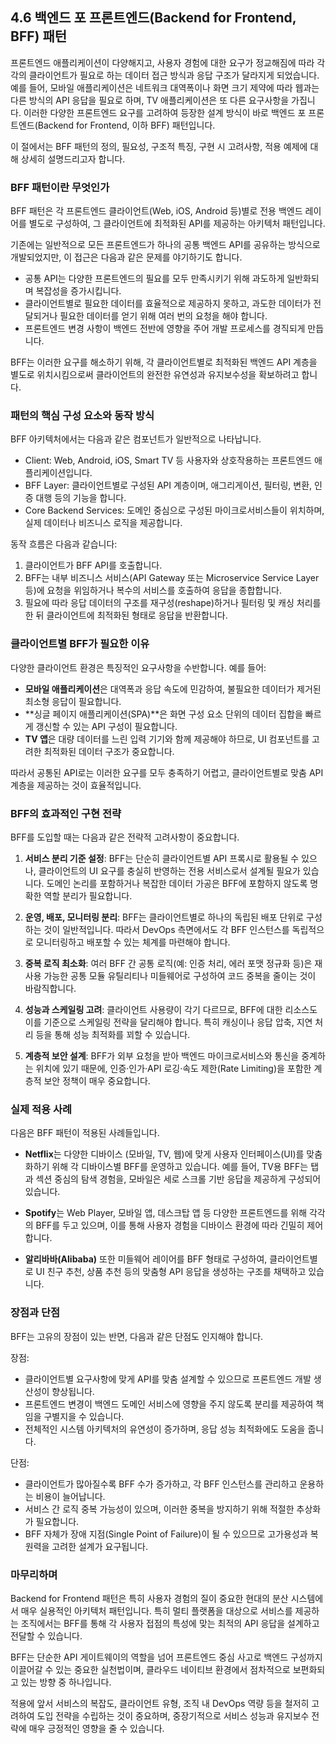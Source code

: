 ## 4.6 백엔드 포 프론트엔드(Backend for Frontend, BFF) 패턴

프론트엔드 애플리케이션이 다양해지고, 사용자 경험에 대한 요구가 정교해짐에 따라 각각의 클라이언트가 필요로 하는 데이터 접근 방식과 응답 구조가 달라지게 되었습니다. 예를 들어, 모바일 애플리케이션은 네트워크 대역폭이나 화면 크기 제약에 따라 웹과는 다른 방식의 API 응답을 필요로 하며, TV 애플리케이션은 또 다른 요구사항을 가집니다. 이러한 다양한 프론트엔드 요구를 고려하여 등장한 설계 방식이 바로 백엔드 포 프론트엔드(Backend for Frontend, 이하 BFF) 패턴입니다.

이 절에서는 BFF 패턴의 정의, 필요성, 구조적 특징, 구현 시 고려사항, 적용 예제에 대해 상세히 설명드리고자 합니다.

### BFF 패턴이란 무엇인가

BFF 패턴은 각 프론트엔드 클라이언트(Web, iOS, Android 등)별로 전용 백엔드 레이어를 별도로 구성하여, 그 클라이언트에 최적화된 API를 제공하는 아키텍처 패턴입니다.

기존에는 일반적으로 모든 프론트엔드가 하나의 공통 백엔드 API를 공유하는 방식으로 개발되었지만, 이 접근은 다음과 같은 문제를 야기하기도 합니다.

- 공통 API는 다양한 프론트엔드의 필요를 모두 만족시키기 위해 과도하게 일반화되며 복잡성을 증가시킵니다.
- 클라이언트별로 필요한 데이터를 효율적으로 제공하지 못하고, 과도한 데이터가 전달되거나 필요한 데이터를 얻기 위해 여러 번의 요청을 해야 합니다.
- 프론트엔드 변경 사항이 백엔드 전반에 영향을 주어 개발 프로세스를 경직되게 만듭니다.

BFF는 이러한 요구를 해소하기 위해, 각 클라이언트별로 최적화된 백엔드 API 계층을 별도로 위치시킴으로써 클라이언트의 완전한 유연성과 유지보수성을 확보하려고 합니다.

### 패턴의 핵심 구성 요소와 동작 방식

BFF 아키텍처에서는 다음과 같은 컴포넌트가 일반적으로 나타납니다.

- Client: Web, Android, iOS, Smart TV 등 사용자와 상호작용하는 프론트엔드 애플리케이션입니다.
- BFF Layer: 클라이언트별로 구성된 API 계층이며, 애그리게이션, 필터링, 변환, 인증 대행 등의 기능을 합니다.
- Core Backend Services: 도메인 중심으로 구성된 마이크로서비스들이 위치하며, 실제 데이터나 비즈니스 로직을 제공합니다.

동작 흐름은 다음과 같습니다:

1. 클라이언트가 BFF API를 호출합니다.
2. BFF는 내부 비즈니스 서비스(API Gateway 또는 Microservice Service Layer 등)에 요청을 위임하거나 복수의 서비스를 호출하여 응답을 종합합니다.
3. 필요에 따라 응답 데이터의 구조를 재구성(reshape)하거나 필터링 및 캐싱 처리를 한 뒤 클라이언트에 최적화된 형태로 응답을 반환합니다.

### 클라이언트별 BFF가 필요한 이유

다양한 클라이언트 환경은 특징적인 요구사항을 수반합니다. 예를 들어:

- **모바일 애플리케이션**은 대역폭과 응답 속도에 민감하여, 불필요한 데이터가 제거된 최소형 응답이 필요합니다.
- **싱글 페이지 애플리케이션(SPA)**은 화면 구성 요소 단위의 데이터 집합을 빠르게 갱신할 수 있는 API 구성이 필요합니다.
- **TV 앱**은 대량 데이터를 느린 입력 기기와 함께 제공해야 하므로, UI 컴포넌트를 고려한 최적화된 데이터 구조가 중요합니다.

따라서 공통된 API로는 이러한 요구를 모두 충족하기 어렵고, 클라이언트별로 맞춤 API 계층을 제공하는 것이 효율적입니다.

### BFF의 효과적인 구현 전략

BFF를 도입할 때는 다음과 같은 전략적 고려사항이 중요합니다.

1. **서비스 분리 기준 설정**: BFF는 단순히 클라이언트별 API 프록시로 활용될 수 있으나, 클라이언트의 UI 요구를 충실히 반영하는 전용 서비스로서 설계될 필요가 있습니다. 도메인 논리를 포함하거나 복잡한 데이터 가공은 BFF에 포함하지 않도록 명확한 역할 분리가 필요합니다.

2. **운영, 배포, 모니터링 분리**: BFF는 클라이언트별로 하나의 독립된 배포 단위로 구성하는 것이 일반적입니다. 따라서 DevOps 측면에서도 각 BFF 인스턴스를 독립적으로 모니터링하고 배포할 수 있는 체계를 마련해야 합니다.

3. **중복 로직 최소화**: 여러 BFF 간 공통 로직(예: 인증 처리, 에러 포맷 정규화 등)은 재사용 가능한 공통 모듈 유틸리티나 미들웨어로 구성하여 코드 중복을 줄이는 것이 바람직합니다.

4. **성능과 스케일링 고려**: 클라이언트 사용량이 각기 다르므로, BFF에 대한 리소스도 이를 기준으로 스케일링 전략을 달리해야 합니다. 특히 캐싱이나 응답 압축, 지연 처리 등을 통해 성능 최적화를 꾀할 수 있습니다.

5. **계층적 보안 설계**: BFF가 외부 요청을 받아 백엔드 마이크로서비스와 통신을 중계하는 위치에 있기 때문에, 인증·인가·API 로깅·속도 제한(Rate Limiting)을 포함한 계층적 보안 정책이 매우 중요합니다.

### 실제 적용 사례

다음은 BFF 패턴이 적용된 사례들입니다.

- **Netflix**는 다양한 디바이스 (모바일, TV, 웹)에 맞게 사용자 인터페이스(UI)를 맞춤화하기 위해 각 디바이스별 BFF를 운영하고 있습니다. 예를 들어, TV용 BFF는 탭과 섹션 중심의 탐색 경험을, 모바일은 세로 스크롤 기반 응답을 제공하게 구성되어 있습니다.

- **Spotify**는 Web Player, 모바일 앱, 데스크탑 앱 등 다양한 프론트엔드를 위해 각각의 BFF를 두고 있으며, 이를 통해 사용자 경험을 디바이스 환경에 따라 긴밀히 제어합니다.

- **알리바바(Alibaba)** 또한 미들웨어 레이어를 BFF 형태로 구성하여, 클라이언트별로 UI 친구 추천, 상품 추천 등의 맞춤형 API 응답을 생성하는 구조를 채택하고 있습니다.

### 장점과 단점

BFF는 고유의 장점이 있는 반면, 다음과 같은 단점도 인지해야 합니다.

장점:

- 클라이언트별 요구사항에 맞게 API를 맞춤 설계할 수 있으므로 프론트엔드 개발 생산성이 향상됩니다.
- 프론트엔드 변경이 백엔드 도메인 서비스에 영향을 주지 않도록 분리를 제공하여 책임을 구별지을 수 있습니다.
- 전체적인 시스템 아키텍처의 유연성이 증가하며, 응답 성능 최적화에도 도움을 줍니다.

단점:

- 클라이언트가 많아질수록 BFF 수가 증가하고, 각 BFF 인스턴스를 관리하고 운용하는 비용이 늘어납니다.
- 서비스 간 로직 중복 가능성이 있으며, 이러한 중복을 방지하기 위해 적절한 추상화가 필요합니다.
- BFF 자체가 장애 지점(Single Point of Failure)이 될 수 있으므로 고가용성과 복원력을 고려한 설계가 요구됩니다.

### 마무리하며

Backend for Frontend 패턴은 특히 사용자 경험의 질이 중요한 현대의 분산 시스템에서 매우 실용적인 아키텍처 패턴입니다. 특히 멀티 플랫폼을 대상으로 서비스를 제공하는 조직에서는 BFF를 통해 각 사용자 접점의 특성에 맞는 최적의 API 응답을 설계하고 전달할 수 있습니다.

BFF는 단순한 API 게이트웨이의 역할을 넘어 프론트엔드 중심 사고로 백엔드 구성까지 이끌어갈 수 있는 중요한 실천법이며, 클라우드 네이티브 환경에서 점차적으로 보편화되고 있는 방향 중 하나입니다.

적용에 앞서 서비스의 복잡도, 클라이언트 유형, 조직 내 DevOps 역량 등을 철저히 고려하여 도입 전략을 수립하는 것이 중요하며, 중장기적으로 서비스 성능과 유지보수 전략에 매우 긍정적인 영향을 줄 수 있습니다.